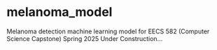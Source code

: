 # melanoma_model
Melanoma detection machine learning model for EECS 582 (Computer Science Capstone) Spring 2025
Under Construction...
